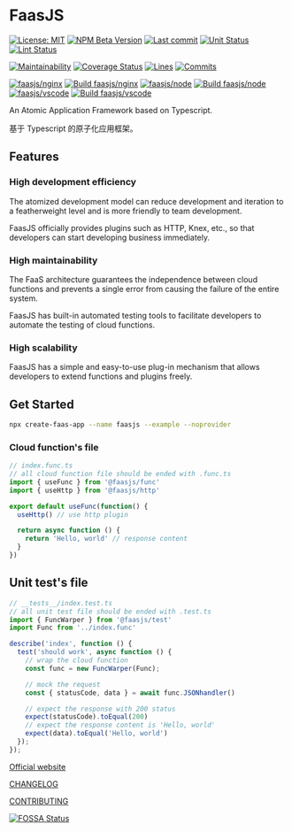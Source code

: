 # FaasJS

[![License: MIT](https://img.shields.io/npm/l/faasjs.svg)](https://github.com/faasjs/faasjs/blob/main/packages/faasjs/LICENSE)
[![NPM Beta Version](https://img.shields.io/npm/v/faasjs/beta.svg)](https://www.npmjs.com/package/faasjs)
[![Last commit](https://badgen.net/github/last-commit/faasjs/faasjs)](https://github.com/faasjs/faasjs)
[![Unit Status](https://github.com/faasjs/faasjs/actions/workflows/unit.yml/badge.svg)](https://github.com/faasjs/faasjs/actions/workflows/unit.yml)
[![Lint Status](https://github.com/faasjs/faasjs/actions/workflows/lint.yml/badge.svg)](https://github.com/faasjs/faasjs/actions/workflows/lint.yml)

[![Maintainability](https://api.codeclimate.com/v1/badges/ed918d6b0ecc951f7924/maintainability)](https://codeclimate.com/github/faasjs/faasjs/maintainability)
[![Coverage Status](https://img.shields.io/codecov/c/github/faasjs/faasjs.svg)](https://codecov.io/gh/faasjs/faasjs)
[![Lines](https://badgen.net/lgtm/lines/g/faasjs/faasjs)](https://github.com/faasjs/faasjs)
[![Commits](https://badgen.net/github/commits/faasjs/faasjs)](https://github.com/faasjs/faasjs)

[![faasjs/nginx](https://img.shields.io/badge/Docker-faasjs%2Fnginx-blue)](https://hub.docker.com/repository/docker/faasjs/nginx)
[![Build faasjs/nginx](https://github.com/faasjs/faasjs/actions/workflows/build-nginx-image.yml/badge.svg)](https://github.com/faasjs/faasjs/actions/workflows/build-nginx-image.yml)
[![faasjs/node](https://img.shields.io/badge/Docker-faasjs%2Fnode-blue)](https://hub.docker.com/repository/docker/faasjs/node)
[![Build faasjs/node](https://github.com/faasjs/faasjs/actions/workflows/build-node-image.yml/badge.svg)](https://github.com/faasjs/faasjs/actions/workflows/build-node-image.yml)
[![faasjs/vscode](https://img.shields.io/badge/Docker-faasjs%2Fvscode-blue)](https://hub.docker.com/repository/docker/faasjs/vscode)
[![Build faasjs/vscode](https://github.com/faasjs/faasjs/actions/workflows/build-vscode-image.yml/badge.svg)](https://github.com/faasjs/faasjs/actions/workflows/build-vscode-image.yml)

An Atomic Application Framework based on Typescript.

基于 Typescript 的原子化应用框架。

## Features

### High development efficiency

The atomized development model can reduce development and iteration to a featherweight level and is more friendly to team development.

FaasJS officially provides plugins such as HTTP, Knex, etc., so that developers can start developing business immediately.

### High maintainability

The FaaS architecture guarantees the independence between cloud functions and prevents a single error from causing the failure of the entire system.

FaasJS has built-in automated testing tools to facilitate developers to automate the testing of cloud functions.

### High scalability

FaasJS has a simple and easy-to-use plug-in mechanism that allows developers to extend functions and plugins freely.

## Get Started

```bash
npx create-faas-app --name faasjs --example --noprovider
```

### Cloud function's file

```ts
// index.func.ts
// all cloud function file should be ended with .func.ts
import { useFunc } from '@faasjs/func'
import { useHttp } from '@faasjs/http'

export default useFunc(function() {
  useHttp() // use http plugin

  return async function () {
    return 'Hello, world' // response content
  }
})
```

## Unit test's file

```ts
// __tests__/index.test.ts
// all unit test file should be ended with .test.ts
import { FuncWarper } from '@faasjs/test'
import Func from '../index.func'

describe('index', function () {
  test('should work', async function () {
    // wrap the cloud function
    const func = new FuncWarper(Func);

    // mock the request
    const { statusCode, data } = await func.JSONhandler()

    // expect the response with 200 status
    expect(statusCode).toEqual(200)
    // expect the response content is 'Hello, world'
    expect(data).toEqual('Hello, world')
  });
});
```

[Official website](https://faasjs.com)

[CHANGELOG](https://github.com/faasjs/faasjs/blob/main/CHANGELOG.md)

[CONTRIBUTING](https://github.com/faasjs/faasjs/blob/main/CONTRIBUTING.md)

[![FOSSA Status](https://app.fossa.com/api/projects/git%2Bgithub.com%2Ffaasjs%2Ffaasjs.svg?type=large)](https://app.fossa.com/projects/git%2Bgithub.com%2Ffaasjs%2Ffaasjs)
